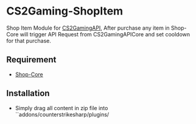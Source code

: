 # CS2Gaming-ShopItem
 Shop Item Module for [CS2GamingAPI](https://github.com/oylsister/CS2GamingAPI/), After purchase any item in Shop-Core will trigger API Request from CS2GamingAPICore and set cooldown for that purchase.

## Requirement
- [Shop-Core](https://github.com/Ganter1234/Shop-Core)

## Installation
- Simply drag all content in zip file into ``addons/counterstrikesharp/plugins/
